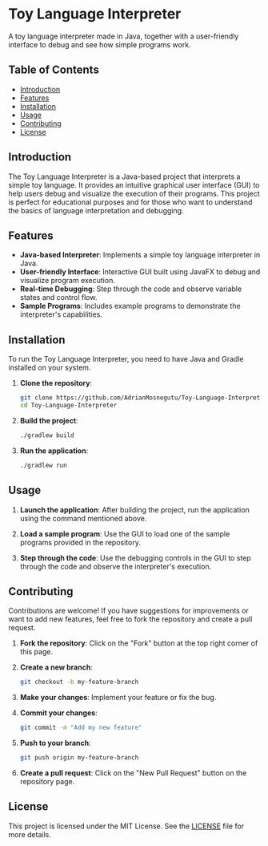 # Toy Language Interpreter

A toy language interpreter made in Java, together with a user-friendly interface to debug and see how simple programs work.

## Table of Contents
- [Introduction](#introduction)
- [Features](#features)
- [Installation](#installation)
- [Usage](#usage)
- [Contributing](#contributing)
- [License](#license)

## Introduction

The Toy Language Interpreter is a Java-based project that interprets a simple toy language. It provides an intuitive graphical user interface (GUI) to help users debug and visualize the execution of their programs. This project is perfect for educational purposes and for those who want to understand the basics of language interpretation and debugging.

## Features

- **Java-based Interpreter**: Implements a simple toy language interpreter in Java.
- **User-friendly Interface**: Interactive GUI built using JavaFX to debug and visualize program execution.
- **Real-time Debugging**: Step through the code and observe variable states and control flow.
- **Sample Programs**: Includes example programs to demonstrate the interpreter's capabilities.

## Installation

To run the Toy Language Interpreter, you need to have Java and Gradle installed on your system.

1. **Clone the repository**:
    ```bash
    git clone https://github.com/AdrianMosnegutu/Toy-Language-Interpreter.git
    cd Toy-Language-Interpreter
    ```

2. **Build the project**:
    ```bash
    ./gradlew build
    ```

3. **Run the application**:
    ```bash
    ./gradlew run
    ```

## Usage

1. **Launch the application**:
    After building the project, run the application using the command mentioned above.

2. **Load a sample program**:
    Use the GUI to load one of the sample programs provided in the repository.

3. **Step through the code**:
    Use the debugging controls in the GUI to step through the code and observe the interpreter's execution.

## Contributing

Contributions are welcome! If you have suggestions for improvements or want to add new features, feel free to fork the repository and create a pull request.

1. **Fork the repository**:
    Click on the "Fork" button at the top right corner of this page.

2. **Create a new branch**:
    ```bash
    git checkout -b my-feature-branch
    ```

3. **Make your changes**:
    Implement your feature or fix the bug.

4. **Commit your changes**:
    ```bash
    git commit -m "Add my new feature"
    ```

5. **Push to your branch**:
    ```bash
    git push origin my-feature-branch
    ```

6. **Create a pull request**:
    Click on the "New Pull Request" button on the repository page.

## License

This project is licensed under the MIT License. See the [LICENSE](LICENSE) file for more details.
